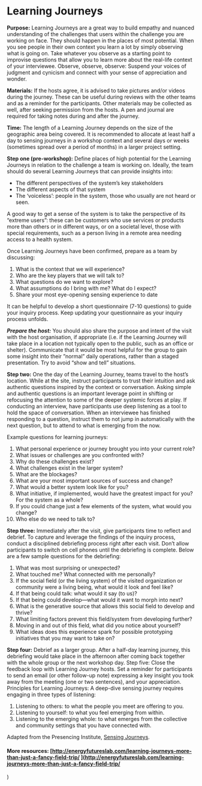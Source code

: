 # Learning Journeys

**Purpose:** Learning Journeys are a great way to build empathy and nuanced understanding of the challenges that users within the challenge you are working on face. They should happen in the places of most potential. When you see people in their own context you learn a lot by simply observing what is going on. Take whatever you observe as a starting point to improvise questions that allow you to learn more about the real-life context of your interviewee. Observe, observe, observe: Suspend your voices of judgment and cynicism and connect with your sense of appreciation and wonder. 

**Materials:** If the hosts agree, it is advised to take pictures and/or videos during the journey. These can be useful during reviews with the other teams and as a reminder for the participants. Other materials may be collected as well, after seeking permission from the hosts. A pen and journal are required for taking notes during and after the journey. 

**Time:** The length of a Learning Journey depends on the size of the geographic area being covered. It is recommended to allocate at least half a day to sensing journeys in a workshop context and several days or weeks \(sometimes spread over a period of months\) in a larger project setting.

**Step one \(pre-workshop\):** Define places of high potential for the Learning Journeys in relation to the challenge a team is working on. Ideally, the team should do several Learning Journeys that can provide insights into: 

* The different perspectives of the system’s key stakeholders 
* The different aspects of that system 
* The ‘voiceless’: people in the system, those who usually are not heard or seen. 

A good way to get a sense of the system is to take the perspective of its “extreme users”: these can be customers who use services or products more than others or in different ways, or on a societal level, those with special requirements, such as a person living in a remote area needing access to a health system. 

Once Learning Journeys have been confirmed, prepare as a team by discussing: 

1. What is the context that we will experience? 
2. Who are the key players that we will talk to? 
3. What questions do we want to explore? 
4. What assumptions do I bring with me? What do I expect? 
5. Share your most eye-opening sensing experience to date 

It can be helpful to develop a short questionnaire \(7-10 questions\) to guide your inquiry process. Keep updating your questionnaire as your inquiry process unfolds. 

_**Prepare the host:**_ You should also share the purpose and intent of the visit with the host organisation, if appropriate \(i.e. if the Learning Journey will take place in a location not typically open to the public, such as an office or shelter\). Communicate that it would be most helpful for the group to gain some insight into their ”normal” daily operations, rather than a staged presentation. Try to avoid “show and tell” situations. 

**Step two:** One the day of the Learning Journey, teams travel to the host’s location. While at the site, instruct participants to trust their intuition and ask authentic questions inspired by the context or conversation. Asking simple and authentic questions is an important leverage point in shifting or refocusing the attention to some of the deeper systemic forces at play. If conducting an interview, have participants use deep listening as a tool to hold the space of conversation. When an interviewee has finished responding to a question, instruct them to not jump in automatically with the next question, but to attend to what is emerging from the now. 

Example questions for learning journeys: 

1. What personal experience or journey brought you into your current role? 
2. What issues or challenges are you confronted with? 
3. Why do these challenges exist? 
4. What challenges exist in the larger system? 
5. What are the blockages? 
6. What are your most important sources of success and change? 
7. What would a better system look like for you? 
8. What initiative, if implemented, would have the greatest impact for you? For the system as a whole? 
9. If you could change just a few elements of the system, what would you change? 
10. Who else do we need to talk to?

**Step three:** Immediately after the visit, give participants time to reflect and debrief. To capture and leverage the findings of the inquiry process, conduct a disciplined debriefing process right after each visit. Don’t allow participants to switch on cell phones until the debriefing is complete. Below are a few sample questions for the debriefing:

1. What was most surprising or unexpected?
2. What touched me? What connected with me personally?
3. If the social field \(or the living system\) of the visited organization or community were a living being, what would it look and feel like?
4. If that being could talk: what would it say \(to us\)?
5. If that being could develop—what would it want to morph into next?
6. What is the generative source that allows this social field to develop and thrive?
7. What limiting factors prevent this field/system from developing further?
8. Moving in and out of this field, what did you notice about yourself?
9. What ideas does this experience spark for possible prototyping initiatives that you may want to take on?

**Step four:** Debrief as a larger group. After a half-day learning journey, this debriefing would take place in the afternoon after coming back together with the whole group or the next workshop day. Step five: Close the feedback loop with Learning Journey hosts. Set a reminder for participants to send an email \(or other follow-up note\) expressing a key insight you took away from the meeting \(one or two sentences\), and your appreciation. Principles for Learning Journeys: A deep-dive sensing journey requires engaging in three types of listening:

1. Listening to others: to what the people you meet are offering to you.
2. Listening to yourself: to what you feel emerging from within.
3. Listening to the emerging whole: to what emerges from the collective and community settings that you have connected with.

Adapted from the Presencing Institute, [Sensing Journeys](https://www.presencing.org/resource/tools/sensing-journeys-desc).

#### More resources: [http://energyfutureslab.com/learning-journeys-more-than-just-a-fancy-field-trip/ ](http://energyfutureslab.com/learning-journeys-more-than-just-a-fancy-field-trip/
)

